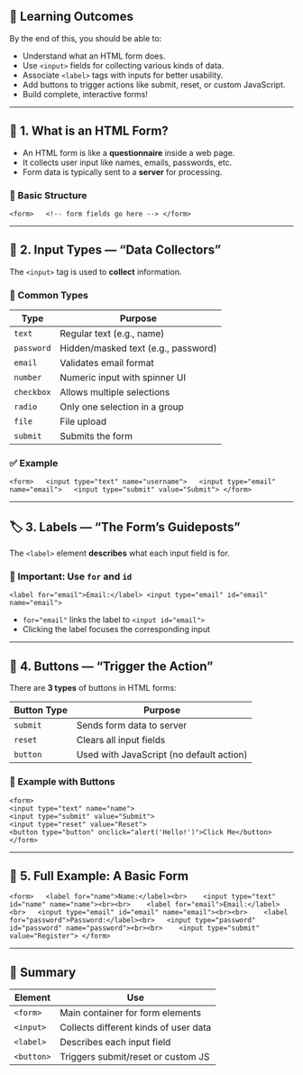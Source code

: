 ## 🧠 Learning Outcomes

By the end of this, you should be able to:

- Understand what an HTML form does.
- Use `<input>` fields for collecting various kinds of data.
- Associate `<label>` tags with inputs for better usability.
- Add buttons to trigger actions like submit, reset, or custom JavaScript.
- Build complete, interactive forms!

---

## 🧾 1. What is an HTML Form?

- An HTML form is like a **questionnaire** inside a web page.
- It collects user input like names, emails, passwords, etc.
- Form data is typically sent to a **server** for processing.

### 🔧 Basic Structure

`<form>   <!-- form fields go here --> </form>`

---

## 🧩 2. Input Types — “Data Collectors”

The `<input>` tag is used to **collect** information.

### 🔑 Common Types

|Type|Purpose|
|---|---|
|`text`|Regular text (e.g., name)|
|`password`|Hidden/masked text (e.g., password)|
|`email`|Validates email format|
|`number`|Numeric input with spinner UI|
|`checkbox`|Allows multiple selections|
|`radio`|Only one selection in a group|
|`file`|File upload|
|`submit`|Submits the form|

### ✅ Example

`<form>   <input type="text" name="username">   <input type="email" name="email">   <input type="submit" value="Submit"> </form>`

---

## 🏷️ 3. Labels — “The Form’s Guideposts”

The `<label>` element **describes** what each input field is for.

### 🔗 Important: Use `for` and `id`

`<label for="email">Email:</label> <input type="email" id="email" name="email">`

- `for="email"` links the label to `<input id="email">`
- Clicking the label focuses the corresponding input

---

## 🔘 4. Buttons — “Trigger the Action”

There are **3 types** of buttons in HTML forms:

|Button Type|Purpose|
|---|---|
|`submit`|Sends form data to server|
|`reset`|Clears all input fields|
|`button`|Used with JavaScript (no default action)|

### 🧪 Example with Buttons

`<form>`   
`<input type="text" name="name">`   
`<input type="submit" value="Submit">`   
`<input type="reset" value="Reset">`   
`<button type="button" onclick="alert('Hello!')">Click Me</button>` 
`</form>`

---

## 🧱 5. Full Example: A Basic Form

`<form>   <label for="name">Name:</label><br>   
<input type="text" id="name" name="name"><br><br>    <label for="email">Email:</label><br>   <input type="email" id="email" name="email"><br><br>    <label for="password">Password:</label><br>   <input type="password" id="password" name="password"><br><br>    <input type="submit" value="Register"> </form>`

---

## 📌 Summary

|Element|Use|
|---|---|
|`<form>`|Main container for form elements|
|`<input>`|Collects different kinds of user data|
|`<label>`|Describes each input field|
|`<button>`|Triggers submit/reset or custom JS|
